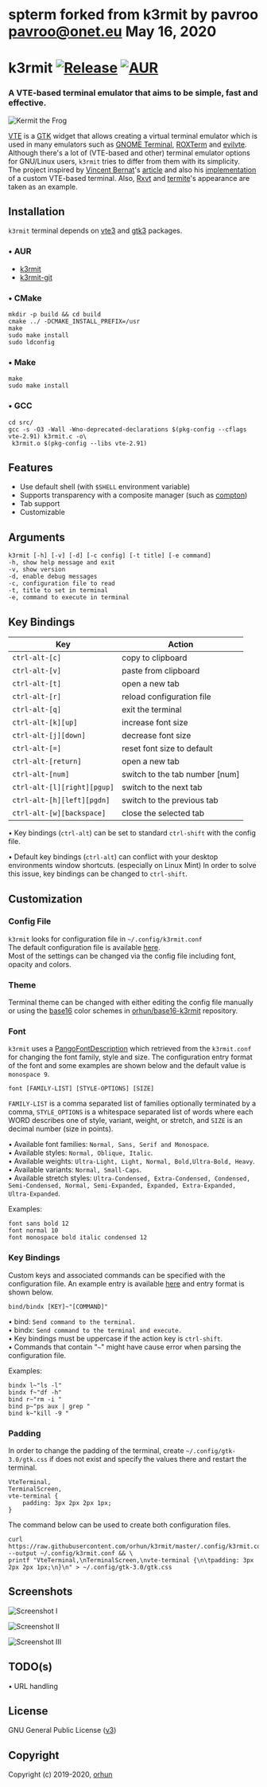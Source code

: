 # spterm forked from k3rmit by pavroo <pavroo@onet.eu> May 16, 2020

# k3rmit [![Release](https://img.shields.io/github/release/orhun/k3rmit.svg?color=5B7C33&style=flat-square)](https://github.com/orhun/k3rmit/releases) [![AUR](https://img.shields.io/aur/version/k3rmit.svg?color=5B7C33&style=flat-square)](https://aur.archlinux.org/packages/k3rmit/)

### A VTE-based terminal emulator that aims to be simple, fast and effective.

![Kermit the Frog](https://user-images.githubusercontent.com/24392180/59636824-2af20180-915d-11e9-95dd-0a077ebc3cfa.gif)

[VTE](https://developer.gnome.org/vte/) is a [GTK](https://developer.gnome.org/gtk3/3.0/) widget that allows creating a virtual terminal emulator which is used in many emulators such as [GNOME Terminal](https://help.gnome.org/users/gnome-terminal/stable/), [ROXTerm](https://github.com/realh/roxterm) and [evilvte](http://www.calno.com/evilvte/). Although there's a lot of (VTE-based and other) terminal emulator options for GNU/Linux users, `k3rmit` tries to differ from them with its simplicity.   
The project inspired by [Vincent Bernat](https://vincent.bernat.ch/en)'s [article](https://vincent.bernat.ch/en/blog/2017-write-own-terminal) and also his [implementation](https://github.com/vincentbernat/vbeterm) of a custom VTE-based terminal. Also, [Rxvt](https://wiki.archlinux.org/index.php/Rxvt-unicode) and [termite](https://github.com/thestinger/termite)'s appearance are taken as an example.

## Installation

`k3rmit` terminal depends on [vte3](https://www.archlinux.org/packages/extra/x86_64/vte3/) and [gtk3](https://www.archlinux.org/packages/extra/x86_64/gtk3/) packages.

### • AUR
* [k3rmit](https://aur.archlinux.org/packages/k3rmit/)
* [k3rmit-git](https://aur.archlinux.org/packages/k3rmit-git/)

### • CMake

```
mkdir -p build && cd build
cmake ../ -DCMAKE_INSTALL_PREFIX=/usr
make
sudo make install
sudo ldconfig
```

### • Make

```
make
sudo make install
```

### • GCC

```
cd src/
gcc -s -O3 -Wall -Wno-deprecated-declarations $(pkg-config --cflags vte-2.91) k3rmit.c -o\
 k3rmit.o $(pkg-config --libs vte-2.91)
```

## Features

* Use default shell (with `$SHELL` environment variable)
* Supports transparency with a composite manager (such as [compton](https://github.com/chjj/compton))
* Tab support
* Customizable

## Arguments

```
k3rmit [-h] [-v] [-d] [-c config] [-t title] [-e command]
-h, show help message and exit
-v, show version
-d, enable debug messages
-c, configuration file to read
-t, title to set in terminal
-e, command to execute in terminal
```

## Key Bindings

| Key                         | Action                         |
|-----------------------------|--------------------------------|
| `ctrl-alt-[c]`              | copy to clipboard              |
| `ctrl-alt-[v]`              | paste from clipboard           |
| `ctrl-alt-[t]`              | open a new tab                 |
| `ctrl-alt-[r]`              | reload configuration file      |
| `ctrl-alt-[q]`              | exit the terminal              |
| `ctrl-alt-[k][up]`          | increase font size             |
| `ctrl-alt-[j][down]`        | decrease font size             |
| `ctrl-alt-[=]`              | reset font size to default     |
| `ctrl-alt-[return]`         | open a new tab                 |
| `ctrl-alt-[num]`            | switch to the tab number [num] |
| `ctrl-alt-[l][right][pgup]` | switch to the next tab         |
| `ctrl-alt-[h][left][pgdn]`  | switch to the previous tab     |
| `ctrl-alt-[w][backspace]`   | close the selected tab         |

• Key bindings (`ctrl-alt`) can be set to standard `ctrl-shift` with the config file.  

• Default key bindings (`ctrl-alt`) can conflict with your desktop environments window shortcuts. (especially on Linux Mint) In order to solve this issue, key bindings can be changed to `ctrl-shift`.

## Customization

### Config File

`k3rmit` looks for configuration file in `~/.config/k3rmit.conf`  
The default configuration file is available [here](https://github.com/orhun/k3rmit/blob/master/.config/k3rmit.conf).  
Most of the settings can be changed via the config file including font, opacity and colors.

### Theme

Terminal theme can be changed with either editing the config file manually or using the [base16](https://github.com/chriskempson/base16) color schemes in [orhun/base16-k3rmit](https://github.com/orhun/base16-k3rmit) repository.

### Font

`k3rmit` uses a [PangoFontDescription](https://developer.gnome.org/pygtk/stable/class-pangofontdescription.html) which retrieved from the `k3rmit.conf` for changing the font family, style and size. The configuration entry format of the font and some examples are shown below and the default value is `monospace 9`.

```
font [FAMILY-LIST] [STYLE-OPTIONS] [SIZE]
```

`FAMILY-LIST` is a comma separated list of families optionally terminated by a comma, `STYLE_OPTIONS` is a whitespace separated list of words where each WORD describes one of style, variant, weight, or stretch, and `SIZE` is an decimal number (size in points).

• Available font families: `Normal, Sans, Serif and Monospace`.  
• Available styles: `Normal, Oblique, Italic`.  
• Available weights: `Ultra-Light, Light, Normal, Bold,Ultra-Bold, Heavy`.  
• Available variants: `Normal, Small-Caps`.  
• Available stretch styles: `Ultra-Condensed, Extra-Condensed, Condensed, Semi-Condensed, Normal, Semi-Expanded, Expanded, Extra-Expanded, Ultra-Expanded`.

Examples:
```
font sans bold 12
font normal 10
font monospace bold italic condensed 12
```

### Key Bindings

Custom keys and associated commands can be specified with the configuration file. An example entry is available [here](https://github.com/orhun/k3rmit/blob/master/.config/k3rmit.conf#L14) and entry format is shown below.

```
bind/bindx [KEY]~"[COMMAND]"
```

• bind: `Send command to the terminal.`  
• bindx: `Send command to the terminal and execute.`   
• Key bindings must be uppercase if the action key is `ctrl-shift`.   
• Commands that contain "`~`" might have cause error when parsing the configuration file.

Examples:
```
bindx l~"ls -l"
bindx f~"df -h"
bind r~"rm -i "
bind p~"ps aux | grep "
bind k~"kill -9 "
```

### Padding

In order to change the padding of the terminal, create `~/.config/gtk-3.0/gtk.css` if does not exist and specify the values there and restart the terminal.

```
VteTerminal,
TerminalScreen,
vte-terminal {
    padding: 3px 2px 2px 1px;
}
```

The command below can be used to create both configuration files.

```
curl https://raw.githubusercontent.com/orhun/k3rmit/master/.config/k3rmit.conf --output ~/.config/k3rmit.conf && \
printf "VteTerminal,\nTerminalScreen,\nvte-terminal {\n\tpadding: 3px 2px 2px 1px;\n}\n" > ~/.config/gtk-3.0/gtk.css
```

## Screenshots

![Screenshot I](https://user-images.githubusercontent.com/24392180/66824998-10386980-ef52-11e9-92c0-7510338b71b7.gif)

![Screenshot II](https://user-images.githubusercontent.com/24392180/66824530-242f9b80-ef51-11e9-8c07-76b5c691e97c.png)

![Screenshot III](https://user-images.githubusercontent.com/24392180/59703686-1a946200-9203-11e9-8043-e58dcc9edc64.png)

## TODO(s)

• URL handling

## License

GNU General Public License ([v3](https://www.gnu.org/licenses/gpl.txt))

## Copyright

Copyright (c) 2019-2020, [orhun](https://www.github.com/orhun)
